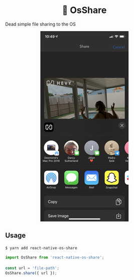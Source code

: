 <h1 align="center">
  📲 OsShare
</h1>

Dead simple file sharing to the OS

<p align="center" >
  <kbd>
    <img src="https://raw.githubusercontent.com/desmondmc/react-native-os-share/master/assets/share.png" title="Scroll Demo" float="left">
  </kbd>
</p>

## Usage
`$ yarn add react-native-os-share`

```javascript
import OsShare from 'react-native-os-share';

const url = 'file-path';
OsShare.share({ url });
```